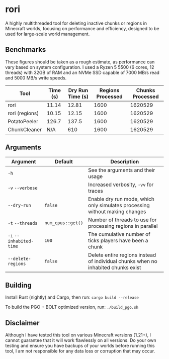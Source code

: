 # rori

A highly multithreaded tool for deleting inactive chunks or regions in Minecraft worlds, focusing on performance and efficiency, designed to be used for large-scale world management.

## Benchmarks

These figures should be taken as a rough estimate, as performance can vary based on system configuration. I used a Ryzen 5 5500 (6 cores, 12 threads) with 32GB of RAM and an NVMe SSD capable of 7000 MB/s read and 5000 MB/s write speeds.

| Tool           | Time (s) | Dry Run Time (s) | Regions Processed | Chunks Processed |
| -------------- | -------- | ---------------- | ----------------- | ---------------- |
| rori           | 11.14    | 12.81            | 1600              | 1620529          |
| rori (regions) | 10.15    | 12.15            | 1600              | 1620529          |
| PotatoPeeler   | 126.7    | 137.5            | 1600              | 1620529          |
| ChunkCleaner   | N/A      | 610              | 1600              | 1620529          |

## Arguments

| Argument                | Default           | Description                                                                       |
| ----------------------- | ----------------- | --------------------------------------------------------------------------------- |
| `-h`                    |                   | See the arguments and their usage                                                 |
| `-v` `--verbose`        |                   | Increased verbosity, `-vv` for traces                                             |
| `--dry-run`             | `false`           | Enable dry run mode, which only simulates processing without making changes       |
| `-t` `--threads`        | `num_cpus::get()` | Number of threads to use for processing regions in parallel                       |
| `-i` `--inhabited-time` | `100`             | The cumulative number of ticks players have been a chunk                          |
| `--delete-regions`      | `false`           | Delete entire regions instead of individual chunks when no inhabited chunks exist |

## Building

Install Rust (nightly) and Cargo, then run:
`cargo build --release`

To build the PGO + BOLT optimized version, run:
`./build_pgo.sh`

## Disclaimer

Although I have tested this tool on various Minecraft versions (1.21+), I cannot guarantee that it will work flawlessly on all versions. Do your own testing and ensure you have backups of your worlds before running this tool, I am not responsible for any data loss or corruption that may occur.
